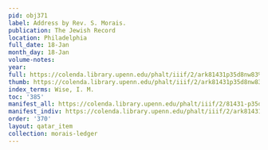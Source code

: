```yaml
---
pid: obj371
label: Address by Rev. S. Morais.
publication: The Jewish Record
location: Philadelphia
full_date: 18-Jan
month_day: 18-Jan
volume-notes:
year:
full: https://colenda.library.upenn.edu/phalt/iiif/2/ark81431p35d8nw83%2FSHA256E-s7661038--c7d496d0b9bdd3441f8a0f475a5c548b21a4ab39b16fc56d8fe90a8f537f317e.jpeg/full/3500,/0/default.jpg
thumb: https://colenda.library.upenn.edu/phalt/iiif/2/ark81431p35d8nw83%2FSHA256E-s7661038--c7d496d0b9bdd3441f8a0f475a5c548b21a4ab39b16fc56d8fe90a8f537f317e.jpeg/full/!200,200/0/default.jpg
index_terms: Wise, I. M.
toc: '385'
manifest_all: https://colenda.library.upenn.edu/phalt/iiif/2/81431-p35d8nw83/manifest
manifest_indiv: https://colenda.library.upenn.edu/phalt/iiif/2/ark81431p35d8nw83%2FSHA256E-s7661038--c7d496d0b9bdd3441f8a0f475a5c548b21a4ab39b16fc56d8fe90a8f537f317e.jpeg
order: '370'
layout: qatar_item
collection: morais-ledger
---
```

